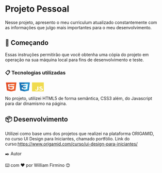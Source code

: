 # Projeto Pessoal

Nesse projeto, apresento o meu curriculum atualizado constantemente com as informações que julgo mais importantes para o meu desenvolvimento.


## 🚀 Começando

Essas instruções permitirão que você obtenha uma cópia do projeto em operação na sua máquina local para fins de desenvolvimento e teste.


### 📋 Tecnologias utilizadas
<img align="center" alt="Will-HTML" height="30" width="40" src="https://raw.githubusercontent.com/devicons/devicon/master/icons/html5/html5-original.svg">
<img align="center" alt="Will-CSS" height="30" width="40" src="https://raw.githubusercontent.com/devicons/devicon/master/icons/css3/css3-original.svg">
<img align="center" alt="Will-Js" height="30" width="40" src="https://raw.githubusercontent.com/devicons/devicon/master/icons/javascript/javascript-plain.svg">


No projeto, utilizei HTML5 de forma semântica, CSS3 além, do Javascript para dar dinamismo na página.


## 📦 Desenvolvimento

Utilizei como base ums dos projetos que realizei na plataforma ORIGAMID, no curso UI Design para Iniciantes, chamado portfólio.
Link do curso:https://www.origamid.com/curso/ui-design-para-iniciantes/


✒️ Autor




⌨️ com ❤️ por William Firmino 😊

